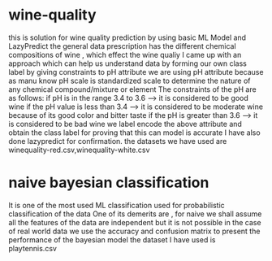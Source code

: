 # wine-quality
this is solution for wine quality prediction by using basic ML Model and LazyPredict
the general data prescription has the different chemical compositions of wine , which effect the wine qualiy
I came up with an approach which can help us understand data by forming our own class label by giving constraints to pH attribute
we are using pH attribute because as manu know pH scale is standardized scale to determine the nature of any chemical compound/mixture or element 
The constraints of the pH are as follows:
if pH is in the range 3.4 to 3.6 --> it is considered to be good wine
if the pH value is less than 3.4 --> it is considered to be moderate wine because of its good color and bitter taste
if the pH is greater than 3.6 --> it is considered to be bad wine 
we label encode the above attribute and obtain the class label 
for proving that this can model is accurate I have also done lazypredict for confirmation.
the datasets we have used are winequality-red.csv,winequality-white.csv


# naive bayesian classification
It is one of the most used ML classification used for probabilistic classification  of the data
One of its demerits are , for naive we shall assume all the features of the data are independent but it is not possible in the case of real world data
we use the accuracy and confusion matrix to present the performance of the bayesian model 
the dataset I have used is playtennis.csv
